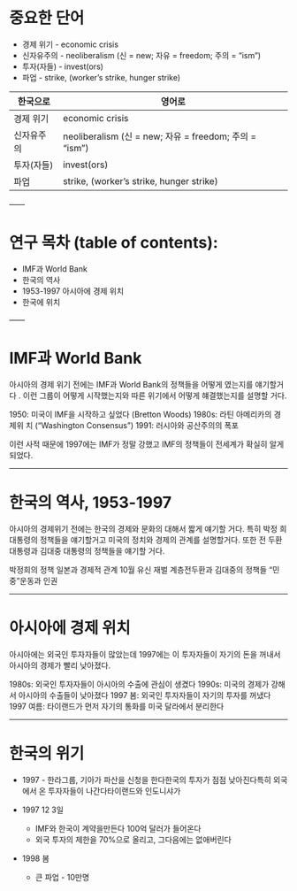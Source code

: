 # 중요한 단어

- 경제 위기 - economic crisis
- 신자유주의 - neoliberalism (신 = new; 자유 = freedom; 주의 = “ism”)
- 투자(자들) - invest(ors)
- 파업 - strike, (worker’s strike, hunger strike)

| 한국으로   | 영어로                                                 |
| ---------- | ------------------------------------------------------ |
| 경제 위기  | economic crisis                                        |
| 신자유주의 | neoliberalism (신 = new; 자유 = freedom; 주의 = “ism”) |
| 투자(자들) | invest(ors)                                            |
| 파업       | strike, (worker’s strike, hunger strike)               |

——

# 연구 목차 (table of contents):

- IMF과 World Bank
- 한국의 역사
- 1953-1997 아시아에 경제 위치
- 한국에 위치

——

# IMF과 World Bank

아시아의 경제 위기 전에는 IMF과 World Bank의 정책들을 어떻게 였는지를 얘기할거다
. 이런 그룹이 어떻게 시작했는지와 따른 위기에서 어떻게 햬결했는지를 설명할 거다.

1950: 미국이 IMF을 시작하고 싶었다 (Bretton Woods) 1980s: 라틴 아메리카의 경제위
치 (“Washington Consensus”) 1991: 러시아와 공산주의의 폭포

이런 사적 때문에 1997에는 IMF가 정말 강했고 IMF의 정책들이 전세계가 확실히 알게
되었다.

---

# 한국의 역사, 1953-1997

아시아의 경제위기 전에는 한국의 경제와 문화의 대해서 짧게 얘기할 거다. 특히 박정
희 대통령의 정책들을 얘기할거고 미국의 정치와 경제의 관계를 설명할거다. 또한 전
두환 대통령과 김대중 대통령의 정책들을 얘기할 거다.

박정희의 정책 일본과 경제적 관계 10월 유신 재벌 계층전두환과 김대중의 정책들 “민
중”운동과 인권

---

# 아시아에 경제 위치

아시아에는 외국인 투자자들이 많았는데 1997에는 이 투자자들이 자기의 돈을 꺼내서
아시아의 경제가 빨리 낮아졌다.

1980s: 외국인 투자자들이 아시아의 수출에 관심이 생겼다 1990s: 미국의 경제가 강해
서 아시아의 수출들이 낮아졌다 1997 봄: 외국인 투자자들이 자기의 투자를 꺼냈다
1997 여름: 타이랜드가 먼저 자기의 통화를 미국 달라에서 분리한다

---

# 한국의 위기

- 1997 - 한라그룹, 기아가 파산을 신청을 한다한국의 투자가 점점 낮아진다특히 외국
  에서 온 투자자들이 나간다타이랜드와 인도니샤가
- 1997 12 3일
  - IMF와 한국이 계약을만든다 100억 달러가 들어온다
  - 외국 투자의 제한을 70%으로 올리고, 그다음에는 없애버린다
- 1998 봄

  - 큰 파업 - 10만명
